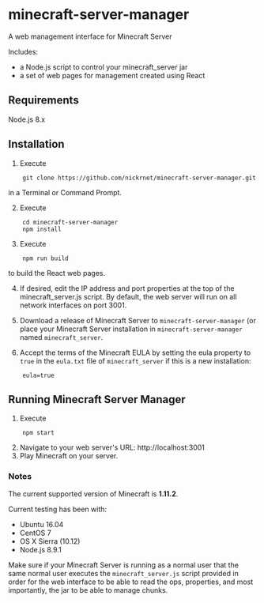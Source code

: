 
# minecraft-server-manager
A web management interface for Minecraft Server

Includes:
* a Node.js script to control your minecraft_server jar
* a set of web pages for management created using React

## Requirements
Node.js 8.x

## Installation
1. Execute

```
    git clone https://github.com/nickrnet/minecraft-server-manager.git
```

in a Terminal or Command Prompt.

2. Execute

```
    cd minecraft-server-manager
    npm install
```

3. Execute

```
    npm run build
```

to build the React web pages.

4. If desired, edit the IP address and port properties at the top of the minecraft_server.js
script. By default, the web server will run on all network interfaces on port 3001.

5. Download a release of Minecraft Server to `minecraft-server-manager` (or place
your Minecraft Server installation in `minecraft-server-manager` named `minecraft_server`.

6. Accept the terms of the Minecraft EULA by setting the eula property to `true` in the 
`eula.txt` file of `minecraft_server` if this is a new installation:

```
    eula=true
```

## Running Minecraft Server Manager
1. Execute

```
    npm start
```

2. Navigate to your web server's URL: http://localhost:3001
3. Play Minecraft on your server.

### Notes
The current supported version of Minecraft is **1.11.2**.

Current testing has been with:
* Ubuntu 16.04
* CentOS 7
* OS X Sierra (10.12)
* Node.js 8.9.1

Make sure if your Minecraft Server is running as a normal user that the
same normal user executes the `minecraft_server.js` script
provided in order for the web interface to be able to read the ops,
properties, and most importantly, the jar to be able to manage chunks.
